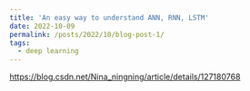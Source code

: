 ```yaml
---
title: 'An easy way to understand ANN, RNN, LSTM'
date: 2022-10-09
permalink: /posts/2022/10/blog-post-1/
tags:
  - deep learning
---
```


https://blog.csdn.net/Nina_ningning/article/details/127180768
